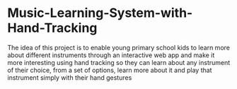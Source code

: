 # Music-Learning-System-with-Hand-Tracking
The idea of this project is to enable young primary school kids to learn more about different instruments through an interactive web app and make it more interesting using hand tracking so they can learn about any instrument of their choice, from a set of options, learn more about it and play that instrument simply with their hand gestures
